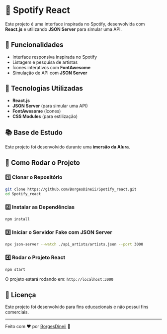 # 🎵 Spotify React

Este projeto é uma interface inspirada no Spotify, desenvolvida com **React.js** e utilizando **JSON Server** para simular uma API.

## 📌 Funcionalidades
- Interface responsiva inspirada no Spotify
- Listagem e pesquisa de artistas
- Ícones interativos com **FontAwesome**
- Simulação de API com **JSON Server**

## 🚀 Tecnologias Utilizadas
- **React.js**
- **JSON Server** (para simular uma API)
- **FontAwesome** (ícones)
- **CSS Modules** (para estilização)

## 📚 Base de Estudo
Este projeto foi desenvolvido durante uma **imersão da Alura**.

## 🔧 Como Rodar o Projeto

### 1️⃣ Clonar o Repositório
```bash
git clone https://github.com/BorgesDineii/Spotify_react.git
cd Spotify_react
```

### 2️⃣ Instalar as Dependências
```bash
npm install
```

### 3️⃣ Iniciar o Servidor Fake com JSON Server
```bash
npx json-server --watch ./api_artists/artists.json --port 3000
```

### 4️⃣ Rodar o Projeto React
```bash
npm start
```

O projeto estará rodando em: `http://localhost:3000`


## 📜 Licença
Este projeto foi desenvolvido para fins educacionais e não possui fins comerciais.

---

Feito com ❤️ por [BorgesDineii](https://github.com/BorgesDineii) 🚀

